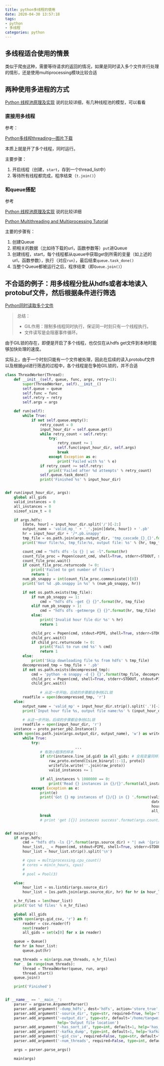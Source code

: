 ```yaml
---
title: python多线程的使用
date: 2020-04-30 13:57:18
tags:
- python
- 多线程
categories: python
---
```


## 多线程适合使用的情景

类似于爬虫这种，需要等待请求的返回的情况，如果是同时读入多个文件并行处理的情形，还是使用multiprocessing模块比较合适

## 两种使用多进程的方式

[Python 线程池原理及实现](https://www.jianshu.com/p/afd9b3deb027) 说的比较详细，有几种线程池的模型，可以看看

### 直接用多线程

参考：

[Python多线程threading—图片下载](https://zhuanlan.zhihu.com/p/33521076)

本质上就是开了多个线程，同时运行。



主要步骤：

1. 开启线程（创建，`start`，存到一个thread_list中）
2. 等待所有线程都完成，程序结束（`t.join()`）



### 和queue搭配

参考

[Python 线程池原理及实现](https://www.jianshu.com/p/afd9b3deb027) 说的比较详细

[Python Multithreading and Multiprocessing Tutorial](https://www.toptal.com/python/beginners-guide-to-concurrency-and-parallelism-in-python)

主要的步骤有：

1. 创建Queue
2. 把相关的数据（比如待下载的url，函数参数等）`put`进Queue
3. 创建线程，start，每个线程都从queue中获取get到所需的变量（如上述的url，函数参数），执行（对应`run`），最后结束`queue.task_done()`
4. 当整个Queue都被运行之后，程序结束（即`Queue.join()`）



## 不合适的例子：用多线程分批从hdfs或者本地读入protobuf文件，然后根据条件进行筛选

[Python同时读取多个文件](https://zhuanlan.zhihu.com/p/131332807)

> 总结：
>
> - GIL作用：限制多线程同时执行，保证同一时刻只有一个线程执行。
> - 文件读写是会阻塞事件循环。

由于GIL锁的存在，即便是开启了多个线程，也仅仅在从hdfs get文件到本地时能够加快处理的速度。

实际上，由于一个时刻只能有一个文件被处理，因此在后续的读入protobuf文件以及根据gid进行筛选的过程中，各个线程是在争抢GIL锁的，并不合适

```python
class ThreadWorker(Thread):
    def __init__(self, queue, func, args, retry=1):
        super(ThreadWorker, self).__init__()
        self.queue = queue
        self.func = func
        self.retry = retry
        self.args = args

    def run(self):
        while True:
            if not self.queue.empty():
                retry_count = 0
                input_hour_dir = self.queue.get()
                while retry_count < self.retry:
                    try:
                        retry_count += 1
                        self.func(input_hour_dir, self.args)
                        break
                    except Exception as e:
                        print('Failed with %s' % e)
                if retry_count >= self.retry:
                    print('Failed after %d attempts' % retry_count)
                self.queue.task_done()
                print('Finished %s' % input_hour_dir)


def run(input_hour_dir, args):
    global all_gids
    valid_instances = 0
    all_instances = 0
    sizeof_size_t = 8

    if args.hdfs:
        [date, hour] = input_hour_dir.split('/')[-2:]
        output_name = 'valid_mp_' + '_'.join([date, hour]) + '.pb'
        hr = input_hour_dir + '/*.pb.snappy'
        tmp_file = os.path.join(args.output_dir, 'tmp_cascade_{}_{}'.format(date, hour))
        print('Hour file:%s, tmp_file:%s, output file: %s' % (hr, tmp_file, output_name))

        count_cmd = "hdfs dfs -ls {} | wc -l".format(hr)
        count_file_proc = Popen(count_cmd, shell=True, stderr=STDOUT, stdout=PIPE)
        count_file_proc.wait()
        if count_file_proc.returncode != 0:
            print('Failed to get number of files')
            return 1
        num_pb_snappy = int(count_file_proc.communicate()[0])
        print('Got %d .pb.snappy in %s' % (num_pb_snappy, hr))

        if not os.path.exists(tmp_file):
            if num_pb_snappy == 1:
                cmd = "hdfs dfs -get {} {}".format(hr, tmp_file)
            elif num_pb_snappy > 1:
                cmd = "hdfs dfs -getmerge {} {}".format(hr, tmp_file)
            else:
                print('Invalid hour file dir %s' % hr)
                return 1

            child_prc = Popen(cmd, stdout=PIPE, shell=True, stderr=STDOUT)
            child_prc.wait()
            if child_prc.returncode != 0:
                print('Fail to run cmd %s' % cmd)
                return 1
        else:
            print('Skip downloading file %s from hdfs' % tmp_file)
        decompressed_tmp = tmp_file + '.pb'
        if not os.path.exists(decompressed_tmp):
            cmd = 'python -m snappy -d {} {}'.format(tmp_file, decompressed_tmp)
            child_prc = Popen(cmd, shell=True, stderr=STDOUT, stdout=PIPE)
            child_prc.wait()
            
				# 从这一步开始，后续的步骤都会争抢GIL锁
        readfile = open(decompressed_tmp, 'r')
    else:
        output_name = 'valid_mp' + input_hour_dir.strip().split('.')[-2] + '.pb'
        print('Input hour file %s, output file name:%s' % (input_hour_dir, output_name))
        
        # 从这一步开始，后续的步骤都会争抢GIL锁
        readfile = open(input_hour_dir, 'r')
    instance = proto_parser_pb2.Instance()
    with open(os.path.join(args.output_dir, output_name), 'w') as writefile:
        while True:
            try:
								...
                # 有效小程序的样本
                if str(instance.line_id.gid) in all_gids: # 全局变量同样会被争抢
                    raw_proto.extend([size_binary[::-1], proto])
                    writefile.write(''.join(raw_proto))
                    valid_instances += 1

                if all_instances % 1000000 == 0:
                    print('Read {} instances in {}/{}'.format(all_instances, date, hr))
            except Exception as e:
                print(e)
                print('Got {} mp instances of {}/{} in {} '.format(valid_instances,
                                                                   date,
                                                                   hour,
                                                                   all_instances))
                break
                # print 'get [{}] instances success'.format(args.count)


def main(args):
    if args.hdfs:
        cmd = "hdfs dfs -ls {}".format(args.source_dir) + "| awk '{print $8}'"
        hour_list, _ = Popen(cmd, stdout=PIPE, shell=True, stderr=STDOUT).communicate()
        hour_list = hour_list.strip().split('\n')

        # cpus = multiprocessing.cpu_count()
        # cores = min(n_hours, cpus)
        #
        # pool = Pool(3)

    else:
        hour_list = os.listdir(args.source_dir)
        hour_list = [os.path.join(args.source_dir, hr) for hr in hour_list]

    n_hr_files = len(hour_list)
    print('Got %d files' % n_hr_files)

    global all_gids
    with open(args.gid_csv, 'r') as f:
        reader = csv.reader(f)
        next(reader)
        all_gids = set(x[0] for x in reader)

    queue = Queue()
    for hr in hour_list:
        queue.put(hr)

    num_threads = min(args.num_threads, n_hr_files)
    for _ in range(num_threads):
        thread = ThreadWorker(queue, run, args)
        thread.start()
    queue.join()

    print('Finished')


if __name__ == '__main__':
    parser = argparse.ArgumentParser()
    parser.add_argument('-dump_hdfs', dest='hdfs', action='store_true', help='Dump from hdfs')
    parser.add_argument('-source_dir', type=str, required=True, help='Source file dir.Can be local or hdfs')
    parser.add_argument('-output_dir', type=str, default='/home/tangweitao.walter/Download/test_multi_proc_dump_filter',
                        help='Output file location')
    parser.add_argument('-has_sort_id', type=int, default=1, help='has_sort_id')
    parser.add_argument('-kafka_dump', type=int, default=1, help='kafka_dump')
    parser.add_argument('-gid_csv', required=False, type=str, default="", help="gid_csv")
    parser.add_argument('-num_threads', required=False, type=int, default=3, help="number_of_threads")

    args = parser.parse_args()

    main(args)

```



 